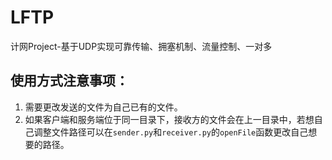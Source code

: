 # LFTP
计网Project-基于UDP实现可靠传输、拥塞机制、流量控制、一对多

## 使用方式注意事项：
   1. 需要更改发送的文件为自己已有的文件。
   2. 如果客户端和服务端位于同一目录下，接收方的文件会在上一目录中，若想自己调整文件路径可以在`sender.py`和`receiver.py`的`openFile`函数更改自己想要的路径。 
